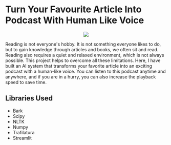 # Turn Your Favourite Article Into Podcast With Human Like Voice 
<p align="center">
<img src="https://media.wired.com/photos/6435f92f13021b2cf16d62ab/16:9/w_2400,h_1350,c_limit/AI-Podcast-GettyImages-1131242410.jpg">
</p>
<p>Reading is not everyone's hobby. It is not something everyone likes to do, but to gain knowledge through articles and books, we often sit and read. Reading also requires a quiet and relaxed environment, which is not always possible. This project helps to overcome all these limitations. Here, I have built an AI system that transforms your favorite article into an exciting podcast with a human-like voice. You can listen to this podcast anytime and anywhere, and if you are in a hurry, you can also increase the playback speed to save time.
</p>
<h2>Libraries Used</h2>
<ul>
  <li>Bark</li>
  <li>Scipy</li>
  <li>NLTK</li>
  <li>Numpy</li>
  <li>Trafilatura</li>
  <li>Streamlit</li>

</ul>
